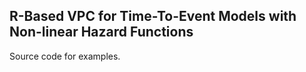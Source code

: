 ## R-Based VPC for Time-To-Event Models with Non-linear Hazard Functions

Source code for examples.
